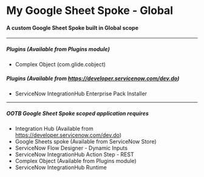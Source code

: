 # My Google Sheet Spoke - Global

#### A custom Google Sheet Spoke built in Global scope
***
##### Plugins (Available from Plugins module)
- Complex Object (com.glide.cobject)

##### Plugins (Available from https://developer.servicenow.com/dev.do)
- ServiceNow IntegrationHub Enterprise Pack Installer
***
##### OOTB Google Sheet Spoke scoped application requires
- Integration Hub (Available from https://developer.servicenow.com/dev.do)
- Google Sheets spoke (Available from ServiceNow Store)
- ServiceNow Flow Designer - Dynamic Inputs
- ServiceNow IntegrationHub Action Step - REST
- Complex Object (Available from Plugins module)
- ServiceNow IntegrationHub Runtime
